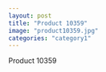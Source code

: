 ```yaml
---
layout: post
title: "Product 10359"
image: "product10359.jpg"
categories: "category1"
---
```

Product 10359

